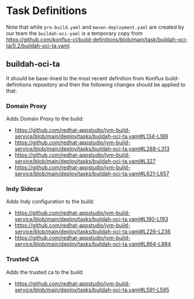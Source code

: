 

# Task Definitions

Note that while `pre-build.yaml` and `maven-deployment.yaml` are created by our team the `buildah-oci-yaml` is a temporary copy from https://github.com/konflux-ci/build-definitions/blob/main/task/buildah-oci-ta/0.2/buildah-oci-ta.yaml.


## buildah-oci-ta

It should be base-lined to the most recent definition from Konflux build-definitions repository and then the following changes should be applied to that:

### Domain Proxy
Adds Domain Proxy to the build:
* https://github.com/redhat-appstudio/jvm-build-service/blob/main/deploy/tasks/buildah-oci-ta.yaml#L134-L189
* https://github.com/redhat-appstudio/jvm-build-service/blob/main/deploy/tasks/buildah-oci-ta.yaml#L288-L313
* https://github.com/redhat-appstudio/jvm-build-service/blob/main/deploy/tasks/buildah-oci-ta.yaml#L327
* https://github.com/redhat-appstudio/jvm-build-service/blob/main/deploy/tasks/buildah-oci-ta.yaml#L621-L657

### Indy Sidecar
Adds Indy configuration to the build:
* https://github.com/redhat-appstudio/jvm-build-service/blob/main/deploy/tasks/buildah-oci-ta.yaml#L190-L193
* https://github.com/redhat-appstudio/jvm-build-service/blob/main/deploy/tasks/buildah-oci-ta.yaml#L226-L236
* https://github.com/redhat-appstudio/jvm-build-service/blob/main/deploy/tasks/buildah-oci-ta.yaml#L864-L884


### Trusted CA
Adds the trusted ca to the build:
* https://github.com/redhat-appstudio/jvm-build-service/blob/main/deploy/tasks/buildah-oci-ta.yaml#L591-L595


